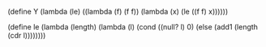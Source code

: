 (define Y
  (lambda (le)
    ((lambda (f) (f f))
    (lambda (x) (le ((f f) x))))))
    
(define le (lambda (length)
  (lambda (l)
    (cond
      ((null? l) 0)
      (else (add1 (length (cdr l))))))))
      
      
